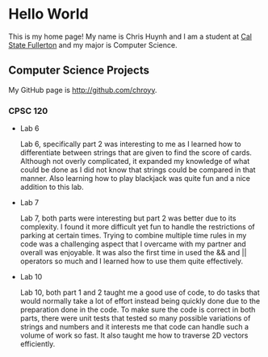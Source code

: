 # Hello World

This is my home page! My name is Chris Huynh and I am a student at [Cal State Fullerton](http://www.fullerton.edu/) and my major is Computer Science.

## Computer Science Projects

My GitHub page is http://github.com/chroyy.

### CPSC 120

* Lab 6

    Lab 6, specifically part 2 was interesting to me as I learned how to    differentiate between strings that are given to find the score of cards. Although not overly complicated, it expanded my knowledge of what could be done as I did not know that strings could be compared in that manner. Also learning how to play blackjack was quite fun and a nice addition to this lab.

* Lab 7

    Lab 7, both parts were interesting but part 2 was better due to its complexity. I found it more difficult yet fun to handle the restrictions of parking at certain times. Trying to combine multiple time rules in my code was a challenging aspect that I overcame with my partner and overall was enjoyable. It was also the first time in used the && and || operators so much and I learned how to use them quite effectively.

* Lab 10

    Lab 10, both part 1 and 2 taught me a good use of code, to do tasks that would normally take a lot of effort instead being quickly done due to the preparation done in the code. To make sure the code is correct in both parts, there were unit tests that tested so many possible variations of strings and numbers and it interests me that code can handle such a volume of work so fast. It also taught me how to traverse 2D vectors efficiently.